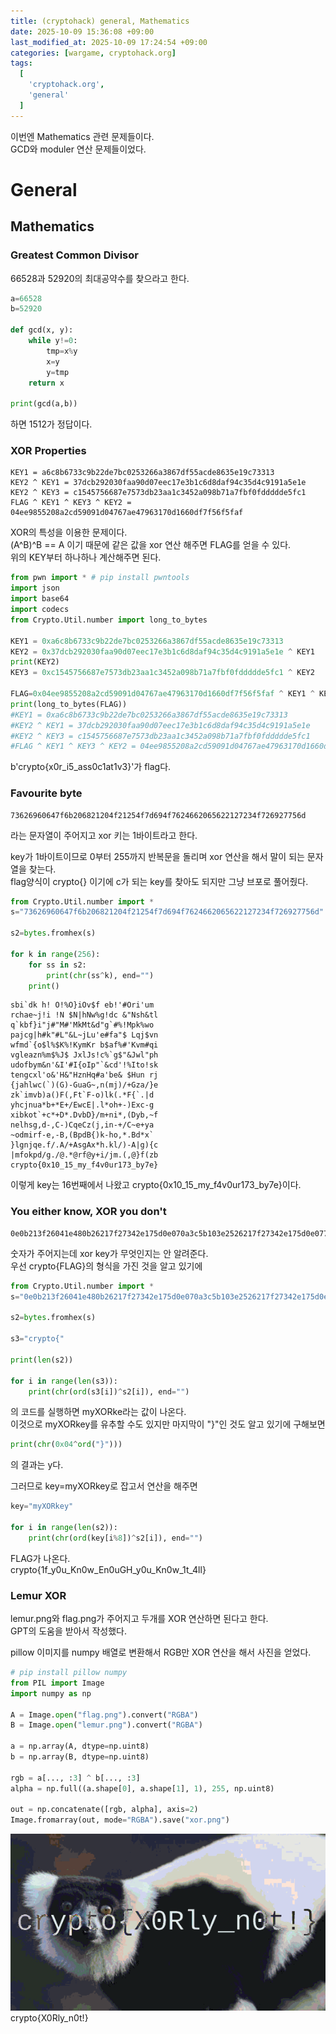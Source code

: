 ```yaml
---
title: (cryptohack) general, Mathematics
date: 2025-10-09 15:36:08 +09:00
last_modified_at: 2025-10-09 17:24:54 +09:00
categories: [wargame, cryptohack.org]
tags:
  [
    'cryptohack.org',
    'general'
  ]
---
```


이번엔 Mathematics 관련 문제들이다.<br>
GCD와 moduler 연산 문제들이었다.

# General

## Mathematics

### Greatest Common Divisor

66528과 52920의 최대공약수를 찾으라고 한다.

```python
a=66528
b=52920

def gcd(x, y):
    while y!=0:
        tmp=x%y
        x=y
        y=tmp
    return x

print(gcd(a,b))
```
하면 1512가 정답이다.

### XOR Properties
```
KEY1 = a6c8b6733c9b22de7bc0253266a3867df55acde8635e19c73313
KEY2 ^ KEY1 = 37dcb292030faa90d07eec17e3b1c6d8daf94c35d4c9191a5e1e
KEY2 ^ KEY3 = c1545756687e7573db23aa1c3452a098b71a7fbf0fddddde5fc1
FLAG ^ KEY1 ^ KEY3 ^ KEY2 = 04ee9855208a2cd59091d04767ae47963170d1660df7f56f5faf
```

XOR의 특성을 이용한 문제이다.<br>
(A^B)^B == A 이기 때문에 같은 값을 xor 연산 해주면 FLAG를 얻을 수 있다.<br>
위의 KEY부터 하나하나 계산해주면 된다.

```python
from pwn import * # pip install pwntools
import json
import base64
import codecs
from Crypto.Util.number import long_to_bytes

KEY1 = 0xa6c8b6733c9b22de7bc0253266a3867df55acde8635e19c73313
KEY2 = 0x37dcb292030faa90d07eec17e3b1c6d8daf94c35d4c9191a5e1e ^ KEY1
print(KEY2)
KEY3 = 0xc1545756687e7573db23aa1c3452a098b71a7fbf0fddddde5fc1 ^ KEY2

FLAG=0x04ee9855208a2cd59091d04767ae47963170d1660df7f56f5faf ^ KEY1 ^ KEY2 ^ KEY3
print(long_to_bytes(FLAG))
#KEY1 = 0xa6c8b6733c9b22de7bc0253266a3867df55acde8635e19c73313
#KEY2 ^ KEY1 = 37dcb292030faa90d07eec17e3b1c6d8daf94c35d4c9191a5e1e
#KEY2 ^ KEY3 = c1545756687e7573db23aa1c3452a098b71a7fbf0fddddde5fc1
#FLAG ^ KEY1 ^ KEY3 ^ KEY2 = 04ee9855208a2cd59091d04767ae47963170d1660df7f56f5faf
```

b'crypto{x0r_i5_ass0c1at1v3}'가 flag다.

### Favourite byte
```
73626960647f6b206821204f21254f7d694f7624662065622127234f726927756d
```
라는 문자열이 주어지고 xor 키는 1바이트라고 한다.

key가 1바이트이므로 0부터 255까지 반복문을 돌리며 xor 연산을 해서 말이 되는 문자열을 찾는다.<br>
flag양식이 crypto{} 이기에 c가 되는 key를 찾아도 되지만 그냥 브포로 풀어줬다.

```python
from Crypto.Util.number import *
s="73626960647f6b206821204f21254f7d694f7624662065622127234f726927756d"

s2=bytes.fromhex(s)

for k in range(256):
    for ss in s2:
        print(chr(ss^k), end="")
    print()
```

```
sbi`dk h! O!%O}iOv$f eb!'#Ori'um
rchae~j!i !N $N|hNw%g!dc &"Nsh&tl
q`kbf}i"j#"M#'MkMt&d"g`#%!Mpk%wo
pajcg|h#k"#L"&L~jLu'e#fa"$ Lqj$vn
wfmd`{o$l%$K%!KymKr b$af%#'Kvm#qi
vgleazn%m$%J$ JxlJs!c%`g$"&Jwl"ph
udofbym&n'&I'#I{oIp"`&cd'!%Ito!sk
tengcxl'o&'H&"HznHq#a'be& $Hun rj
{jahlwc(`)(G)-GuaG~,n(mj)/+Gza/}e
zk`imvb)a()F(,Ft`F-o)lk(.*F{`.|d
yhcjnua*b+*E+/EwcE|.l*oh+-)Exc-g
xibkot`+c*+D*.DvbD}/m+ni*,(Dyb,~f
nelhsg,d-,C-)CqeCz(j,in-+/C~e+ya
~odmirf-e,-B,(BpdB{)k-ho,*.Bd*x`
}lgnjqe.f/.A/+AsgAx*h.kl/)-A|g){c
|mfokpd/g./@.*@rf@y+i/jm.(,@}f(zb
crypto{0x10_15_my_f4v0ur173_by7e}
```
이렇게 key는 16번째에서 나왔고 crypto{0x10_15_my_f4v0ur173_by7e}이다.

### You either know, XOR you don't
```
0e0b213f26041e480b26217f27342e175d0e070a3c5b103e2526217f27342e175d0e077e263451150104
```
숫자가 주어지는데 xor key가 무엇인지는 안 알려준다.<br>
우선 crypto{FLAG}의 형식을 가진 것을 알고 있기에

```python
from Crypto.Util.number import *
s="0e0b213f26041e480b26217f27342e175d0e070a3c5b103e2526217f27342e175d0e077e263451150104"

s2=bytes.fromhex(s)

s3="crypto{"

print(len(s2))

for i in range(len(s3)):
    print(chr(ord(s3[i])^s2[i]), end="")
```
의 코드를 실행하면 myXORke라는 값이 나온다.<br>
이것으로 myXORkey를 유추할 수도 있지만 마지막이 "}"인 것도 알고 있기에 구해보면
```python
print(chr(0x04^ord("}")))
```
의 결과는 y다.<br>

그러므로 key=myXORkey로 잡고서 연산을 해주면 
```python
key="myXORkey"

for i in range(len(s2)):
    print(chr(ord(key[i%8])^s2[i]), end="")
```
FLAG가 나온다. <br>
crypto{1f_y0u_Kn0w_En0uGH_y0u_Kn0w_1t_4ll}

### Lemur XOR
lemur.png와 flag.png가 주어지고 두개를 XOR 연산하면 된다고 한다.<br>
GPT의 도움을 받아서 작성했다.<br>

pillow 이미지를 numpy 배열로 변환해서 RGB만 XOR 연산을 해서 사진을 얻었다.<br>
```python
# pip install pillow numpy
from PIL import Image
import numpy as np

A = Image.open("flag.png").convert("RGBA") 
B = Image.open("lemur.png").convert("RGBA")

a = np.array(A, dtype=np.uint8)  
b = np.array(B, dtype=np.uint8)

rgb = a[..., :3] ^ b[..., :3]
alpha = np.full((a.shape[0], a.shape[1], 1), 255, np.uint8)

out = np.concatenate([rgb, alpha], axis=2)
Image.fromarray(out, mode="RGBA").save("xor.png")
```

![image](/assets/img/security/cryptohack/xor.png)
crypto{X0Rly_n0t!}